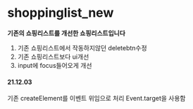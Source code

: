 # shoppinglist_new
**기존의 쇼핑리스트를 개선한 쇼핑리스트입니다**
1. 기존 쇼핑리스트에서 작동하지않던 deletebtn수정
2. 기존 쇼핑리스트보다 ui개선
3. input에 focus들어오게 개선
#### 21.12.03
기존 createElement를 이벤트 위임으로 처리
Event.target을 사용함
